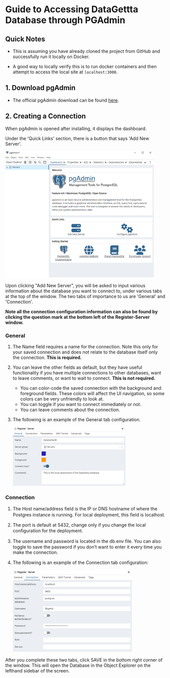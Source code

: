 # Guide to Accessing DataGettta Database through PGAdmin

## Quick Notes

- This is assuming you have already cloned the project from GitHub and successfully run it locally on Docker.

- A good way to locally verify this is to run docker containers and then attempt to access the local site at `localhost:3000`.

## 1. Download pgAdmin

- The official pgAdmin download can be found [here](https://www.pgadmin.org/download/).

## 2. Creating a Connection

When pgAdmin is opened after installing, it displays the dashboard.

Under the 'Quick Links' section, there is a button that says 'Add New Server'.

![pgAdmin Dash](pgadmin-dash.png)

Upon clicking "Add New Server", you will be asked to input various information about the database you want to connect to, under various tabs at the top of the window. The two tabs of importance to us are 'General' and 'Connection'.

**Note all the connection configuration information can also be found by clicking the question mark at the bottom left of the Register-Server window.**

### General

1. The Name field requires a name for the connection. Note this only for your saved connection and does not relate to the database itself only the connection. **This is required.**

2. You can leave the other fields as default, but they have useful functionality if you have multiple connections to other databases, want to leave comments, or want to wait to connect. **This is not required.**

   - You can color-code the saved connection with the background and foreground fields. These colors will affect the UI navigation, so some colors can be very unfriendly to look at.
   - You can toggle if you want to connect immediately or not.
   - You can leave comments about the connection.

3. The following is an example of the General tab configuration.

   ![pgAdmin Register Page](register-dash.png)

### Connection

1. The Host name/address ﬁeld is the IP or DNS hostname of where the Postgres instance is running. For local deployment, this ﬁeld is localhost.

2. The port is default at 5432, change only if you change the local conﬁguration for the deployment.

3. The username and password is located in the db.env ﬁle. You can also toggle to save the password if you don’t want to enter it every time you make the connection.

4. The following is an example of the Connection tab conﬁguration:

   ![Connections Tab](connections-tab.png)

After you complete these two tabs, click SAVE in the bottom right corner of the window. This will open the Database in the Object Explorer on the lefthand sidebar of the screen.
